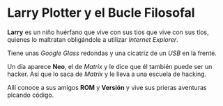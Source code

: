 # Larry Plotter y el Bucle Filosofal

**Larry** es un niño huérfano que vive con sus tios que vive con sus tíos, quienes lo maltratan obligándole a utilizar *Internet Explorer*.

Tiene unas *Google Glass* redondas y una cicatriz de un *USB* en la frente.

Un día aparece **Neo**, el de *Matrix* y le dice que él también puede ser un hacker. Así que lo saca de *Matrix* y le lleva a una escuela de hacking.

Allí conoce a sus amigos **ROM** y  **Versión** y vive sus prieras aventuras picando código.
